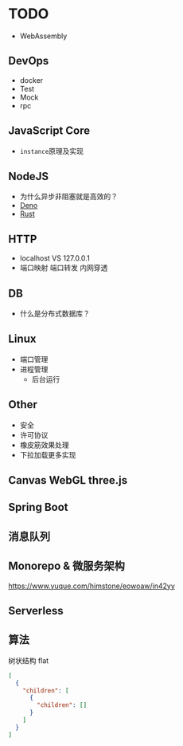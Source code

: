 # TODO

- WebAssembly

## DevOps

- docker
- Test
- Mock
- rpc

## JavaScript Core

- `instance`原理及实现

## NodeJS

- 为什么异步非阻塞就是高效的？
- [Deno](https://deno.land/)
- [Rust](https://www.rust-lang.org/)

## HTTP

- localhost VS 127.0.0.1
- 端口映射 端口转发 内网穿透

## DB

- 什么是分布式数据库？

## Linux

- 端口管理
- 进程管理
  - 后台运行

## Other

- 安全
- 许可协议
- 橡皮筋效果处理
- 下拉加载更多实现

## Canvas WebGL three.js

## Spring Boot

## 消息队列

## Monorepo & 微服务架构

https://www.yuque.com/himstone/eowoaw/in42yy

## Serverless

## 算法

树状结构 flat

```JSON
[
  {
    "children": [
      {
        "children": []
      }
    ]
  }
]
```

